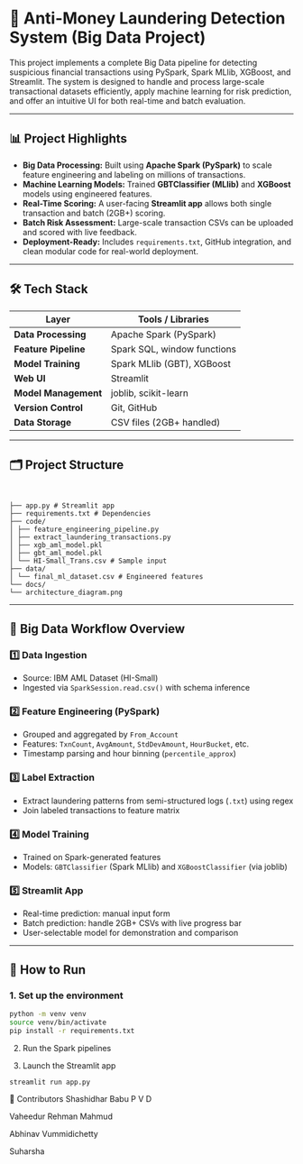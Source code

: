 # 🧠 Anti-Money Laundering Detection System (Big Data Project)

This project implements a complete Big Data pipeline for detecting suspicious financial transactions using PySpark, Spark MLlib, XGBoost, and Streamlit. The system is designed to handle and process large-scale transactional datasets efficiently, apply machine learning for risk prediction, and offer an intuitive UI for both real-time and batch evaluation.

---

## 📊 Project Highlights

- **Big Data Processing:** Built using **Apache Spark (PySpark)** to scale feature engineering and labeling on millions of transactions.
- **Machine Learning Models:** Trained **GBTClassifier (MLlib)** and **XGBoost** models using engineered features.
- **Real-Time Scoring:** A user-facing **Streamlit app** allows both single transaction and batch (2GB+) scoring.
- **Batch Risk Assessment:** Large-scale transaction CSVs can be uploaded and scored with live feedback.
- **Deployment-Ready:** Includes `requirements.txt`, GitHub integration, and clean modular code for real-world deployment.

---

## 🛠️ Tech Stack

| Layer              | Tools / Libraries                            |
|--------------------|-----------------------------------------------|
| **Data Processing**| Apache Spark (PySpark)                        |
| **Feature Pipeline**| Spark SQL, window functions                  |
| **Model Training** | Spark MLlib (GBT), XGBoost                    |
| **Web UI**         | Streamlit                                     |
| **Model Management** | joblib, scikit-learn                        |
| **Version Control**| Git, GitHub                                   |
| **Data Storage**   | CSV files (2GB+ handled)                      |

---


## 🗂️ Project Structure
```


├── app.py # Streamlit app
├── requirements.txt # Dependencies
├── code/
│ ├── feature_engineering_pipeline.py
│ ├── extract_laundering_transactions.py
│ ├── xgb_aml_model.pkl
│ ├── gbt_aml_model.pkl
│ └── HI-Small_Trans.csv # Sample input
├── data/
│ └── final_ml_dataset.csv # Engineered features
└── docs/
└── architecture_diagram.png
```
---

## 🧱 Big Data Workflow Overview

### 1️⃣ Data Ingestion
- Source: IBM AML Dataset (HI-Small)
- Ingested via `SparkSession.read.csv()` with schema inference

### 2️⃣ Feature Engineering (PySpark)
- Grouped and aggregated by `From_Account`
- Features: `TxnCount`, `AvgAmount`, `StdDevAmount`, `HourBucket`, etc.
- Timestamp parsing and hour binning (`percentile_approx`)

### 3️⃣ Label Extraction
- Extract laundering patterns from semi-structured logs (`.txt`) using regex
- Join labeled transactions to feature matrix

### 4️⃣ Model Training
- Trained on Spark-generated features
- Models: `GBTClassifier` (Spark MLlib) and `XGBoostClassifier` (via joblib)

### 5️⃣ Streamlit App
- Real-time prediction: manual input form
- Batch prediction: handle 2GB+ CSVs with live progress bar
- User-selectable model for demonstration and comparison

---

## 🚀 How to Run

### 1. Set up the environment

```bash
python -m venv venv
source venv/bin/activate
pip install -r requirements.txt

```

2. Run the Spark pipelines
  
3. Launch the Streamlit app
```bash
streamlit run app.py
```

🧠 Contributors
Shashidhar Babu P V D

Vaheedur Rehman Mahmud

Abhinav Vummidichetty

Suharsha
